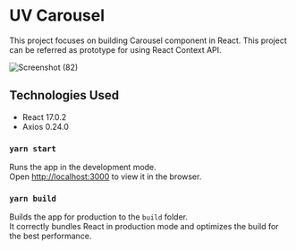 # UV Carousel

This project focuses on building Carousel component in React. This project can be referred as prototype for using React Context API.

![Screenshot (82)](https://user-images.githubusercontent.com/5191208/144704534-779b9eb6-000e-41b5-b320-493ad0131620.png)


## Technologies Used

- React 17.0.2
- Axios 0.24.0

### `yarn start`

Runs the app in the development mode.\
Open [http://localhost:3000](http://localhost:3000) to view it in the browser.

### `yarn build`

Builds the app for production to the `build` folder.\
It correctly bundles React in production mode and optimizes the build for the best performance.
